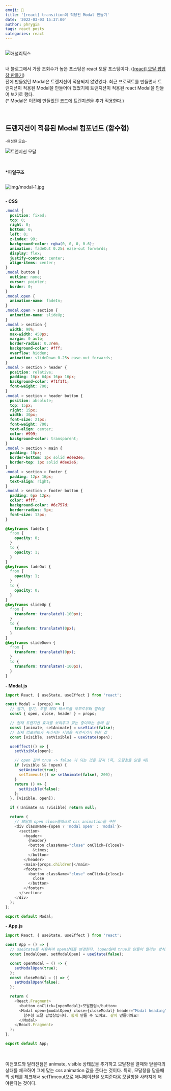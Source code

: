 ```yaml
---
emoji: 📓
title: '[react] transition이 적용된 Modal 만들기'
date: '2022-03-03 15:37:00'
author: phrygia
tags: react posts
categories: react
---
```


<div style="text-align: left; display:inline-block;">

![애널리틱스](img/2022-03-03-modal1.jpg)

</div>

내 블로그에서 가장 조회수가 높은 포스팅은 react 모달 포스팅이다. (<a href="https://phrygia.github.io/react/2021-09-21-react-modal/" target="_blank">[react] 모달 팝업창 만들기</a>) <br>
전에 만들었던 Modal은 트랜지션이 적용되지 않았었다. 최근 프로젝트를 만들면서 트랜지션이 적용된 Modal을 만들어야 했었기에 트랜지션이 적용된 react Modal을 만들어 보기로 했다. <br>
(\* Modal은 이전에 만들었던 코드에 트랜지션을 추가 적용한다.)

<br>

## 트랜지션이 적용된 Modal 컴포넌트 (함수형)

<small class="from">-완성된 모습-</small>

![트랜지션 모달](img/2022-03-03-modal2.gif)

<br>

**\*파일구조** <br>

<div style="text-align: left; display:inline-block;">

![img/modal-1.jpg](img/modal-1.jpg)

</div>

**- CSS**

```css
.modal {
  position: fixed;
  top: 0;
  right: 0;
  bottom: 0;
  left: 0;
  z-index: 99;
  background-color: rgba(0, 0, 0, 0.6);
  animation: fadeOut 0.25s ease-out forwards;
  display: flex;
  justify-content: center;
  align-items: center;
}
.modal button {
  outline: none;
  cursor: pointer;
  border: 0;
}
.modal.open {
  animation-name: fadeIn;
}
.modal.open > section {
  animation-name: slideUp;
}
.modal > section {
  width: 90%;
  max-width: 450px;
  margin: 0 auto;
  border-radius: 0.3rem;
  background-color: #fff;
  overflow: hidden;
  animation: slideDown 0.25s ease-out forwards;
}
.modal > section > header {
  position: relative;
  padding: 16px 64px 16px 16px;
  background-color: #f1f1f1;
  font-weight: 700;
}
.modal > section > header button {
  position: absolute;
  top: 15px;
  right: 15px;
  width: 30px;
  font-size: 21px;
  font-weight: 700;
  text-align: center;
  color: #999;
  background-color: transparent;
}
.modal > section > main {
  padding: 16px;
  border-bottom: 1px solid #dee2e6;
  border-top: 1px solid #dee2e6;
}
.modal > section > footer {
  padding: 12px 16px;
  text-align: right;
}
.modal > section > footer button {
  padding: 6px 12px;
  color: #fff;
  background-color: #6c757d;
  border-radius: 5px;
  font-size: 13px;
}

@keyframes fadeIn {
  from {
    opacity: 0;
  }
  to {
    opacity: 1;
  }
}
@keyframes fadeOut {
  from {
    opacity: 1;
  }
  to {
    opacity: 0;
  }
}
@keyframes slideUp {
  from {
    transform: translateY(-100px);
  }
  to {
    transform: translateY(0px);
  }
}
@keyframes slideDown {
  from {
    transform: translateY(0px);
  }
  to {
    transform: translateY(-100px);
  }
}
```

**- Modal.js**

```js
import React, { useState, useEffect } from 'react';

const Modal = (props) => {
  // 열기, 닫기, 모달 헤더 텍스트를 부모로부터 받아옴
  const { open, close, header } = props;

  // 현재 트랜지션 효과를 보여주고 있는 중이라는 상태 값
  const [animate, setAnimate] = useState(false);
  // 실제 컴포넌트가 사라지는 시점을 지연시키기 위한 값
  const [visible, setVisible] = useState(open);

  useEffect(() => {
    setVisible(open);

    // open 값이 true -> false 가 되는 것을 감지 (즉, 모달창을 닫을 때)
    if (visible && !open) {
      setAnimate(true);
      setTimeout(() => setAnimate(false), 200);
    }
    return () => {
      setVisible(false);
    };
  }, [visible, open]);

  if (!animate && !visible) return null;

  return (
    // 모달의 open close클래스로 css animation을 구현
    <div className={open ? 'modal open' : 'modal'}>
      <section>
        <header>
          {header}
          <button className="close" onClick={close}>
            &times;
          </button>
        </header>
        <main>{props.children}</main>
        <footer>
          <button className="close" onClick={close}>
            close
          </button>
        </footer>
      </section>
    </div>
  );
};

export default Modal;
```

**- App.js**

```js
import React, { useState, useEffect } from 'react';

const App = () => {
  // useState를 사용하여 open상태를 변경한다. (open일때 true로 만들어 열리는 방식)
  const [modalOpen, setModalOpen] = useState(false);

  const openModal = () => {
    setModalOpen(true);
  };
  const closeModal = () => {
    setModalOpen(false);
  };

  return (
    <React.Fragment>
      <button onClick={openModal}>모달팝업</button>
      <Modal open={modalOpen} close={closeModal} header="Modal heading">
        함수형 모달 팝업창입니다. 쉽게 만들 수 있어요. 같이 만들어봐요!
      </Modal>
    </React.Fragment>
  );
};

export default App;
```

<br>

이전코드와 달라진점은 animate, visible 상태값을 추가하고 모달창을 열때와 닫을때의 상태를 체크하여 그에 맞는 css animation 값을 준다는 것이다. 특히, 모달창을 닫을때의 상태를 체크해서 setTimeout으로 애니메이션을 보여준다음 모달창을 사라지게 해야한다는 것이다.

<br>
